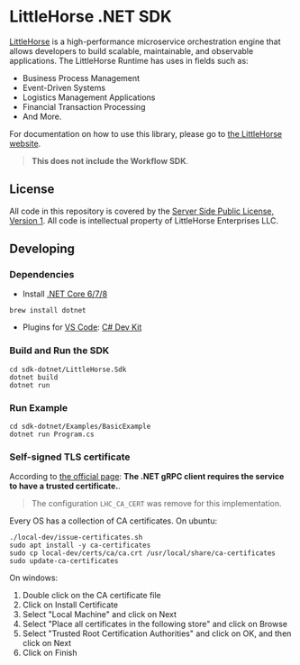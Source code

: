 # LittleHorse .NET SDK

[LittleHorse](https://littlehorse.dev) is a high-performance microservice orchestration engine that allows developers to build scalable, maintainable, and observable applications. The LittleHorse Runtime has uses in fields such as:

- Business Process Management
- Event-Driven Systems
- Logistics Management Applications
- Financial Transaction Processing
- And More.

For documentation on how to use this library, please go to [the LittleHorse website](https://littlehorse.dev).

> **This does not include the Workflow SDK**.

## License

All code in this repository is covered by the [Server Side Public License, Version 1](https://spdx.org/licenses/SSPL-1.0.html). All code is intellectual property of LittleHorse Enterprises LLC.

## Developing

### Dependencies

- Install [.NET Core 6/7/8](https://dotnet.microsoft.com/en-us/download)

```
brew install dotnet
```

- Plugins for [VS Code](https://code.visualstudio.com/): [C# Dev Kit](https://marketplace.visualstudio.com/items?itemName=ms-dotnettools.csdevkit)

### Build and Run the SDK

```
cd sdk-dotnet/LittleHorse.Sdk
dotnet build
dotnet run
```

### Run Example

```
cd sdk-dotnet/Examples/BasicExample
dotnet run Program.cs
```

### Self-signed TLS certificate

According to [the official page](https://learn.microsoft.com/en-us/aspnet/core/grpc/troubleshoot?view=aspnetcore-7.0#call-a-grpc-service-with-an-untrustedinvalid-certificate): **The .NET gRPC client requires the service to have a trusted certificate.**.

> The configuration `LHC_CA_CERT` was remove for this implementation.

Every OS has a collection of CA certificates. On ubuntu:

```
./local-dev/issue-certificates.sh
sudo apt install -y ca-certificates
sudo cp local-dev/certs/ca/ca.crt /usr/local/share/ca-certificates
sudo update-ca-certificates
```

On windows:

1. Double click on the CA certificate file
2. Click on Install Certificate
3. Select "Local Machine" and click on Next
4. Select "Place all certificates in the following store" and click on Browse
5. Select "Trusted Root Certification Authorities" and click on OK, and then click on Next
6. Click on Finish
